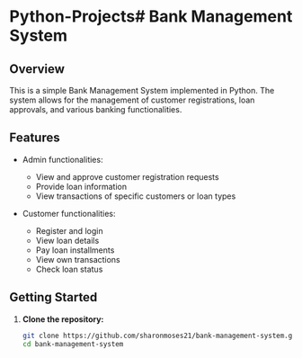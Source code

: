 # Python-Projects# Bank Management System

## Overview
This is a simple Bank Management System implemented in Python. The system allows for the management of customer registrations, loan approvals, and various banking functionalities.

## Features
- Admin functionalities:
  - View and approve customer registration requests
  - Provide loan information
  - View transactions of specific customers or loan types

- Customer functionalities:
  - Register and login
  - View loan details
  - Pay loan installments
  - View own transactions
  - Check loan status

## Getting Started
1. **Clone the repository:**
   ```bash
   git clone https://github.com/sharonmoses21/bank-management-system.git
   cd bank-management-system
